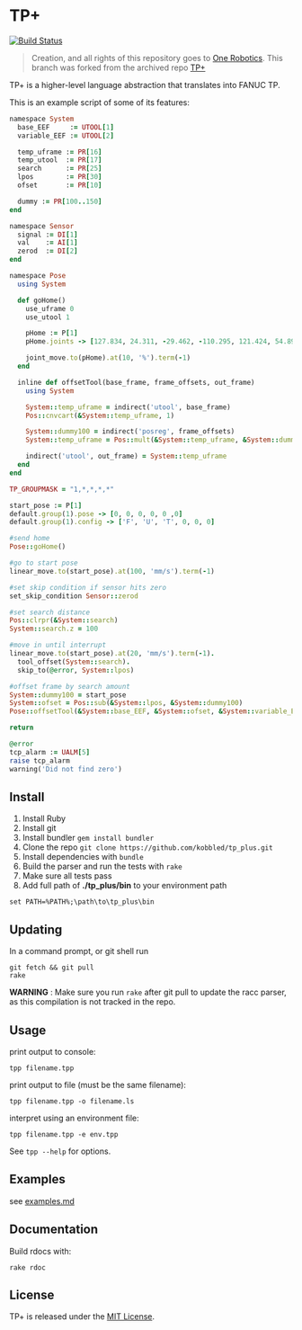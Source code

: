 TP+
===

[![Build Status](https://travis-ci.com/kobbled/tp_plus.svg?branch=master)](https://travis-ci.org/onerobotics/tp_plus)


> Creation, and all rights of this repository goes to [One Robotics](https://www.onerobotics.com/). This branch was forked from the archived repo [TP+](https://github.com/onerobotics/tp_plus)

TP+ is a higher-level language abstraction that translates into FANUC
TP. 

This is an example script of some of its features:

```ruby
namespace System
  base_EEF     := UTOOL[1]
  variable_EEF := UTOOL[2]

  temp_uframe := PR[16]
  temp_utool  := PR[17]
  search      := PR[25]
  lpos        := PR[30]
  ofset       := PR[10]

  dummy := PR[100..150]
end

namespace Sensor
  signal := DI[1]
  val    := AI[1]
  zerod  := DI[2]
end

namespace Pose
  using System

  def goHome()
    use_uframe 0
    use_utool 1

    pHome := P[1]
    pHome.joints -> [127.834, 24.311, -29.462, -110.295, 121.424, 54.899]

    joint_move.to(pHome).at(10, '%').term(-1)
  end

  inline def offsetTool(base_frame, frame_offsets, out_frame)
    using System

    System::temp_uframe = indirect('utool', base_frame)
    Pos::cnvcart(&System::temp_uframe, 1)

    System::dummy100 = indirect('posreg', frame_offsets)
    System::temp_uframe = Pos::mult(&System::temp_uframe, &System::dummy100)

    indirect('utool', out_frame) = System::temp_uframe
  end
end

TP_GROUPMASK = "1,*,*,*,*"

start_pose := P[1]
default.group(1).pose -> [0, 0, 0, 0, 0 ,0]
default.group(1).config -> ['F', 'U', 'T', 0, 0, 0]

#send home
Pose::goHome()

#go to start pose
linear_move.to(start_pose).at(100, 'mm/s').term(-1)

#set skip condition if sensor hits zero
set_skip_condition Sensor::zerod

#set search distance
Pos::clrpr(&System::search)
System::search.z = 100

#move in until interrupt
linear_move.to(start_pose).at(20, 'mm/s').term(-1).
  tool_offset(System::search).
  skip_to(@error, System::lpos)

#offset frame by search amount
System::dummy100 = start_pose
System::ofset = Pos::sub(&System::lpos, &System::dummy100)
Pose::offsetTool(&System::base_EEF, &System::ofset, &System::variable_EEF)

return

@error
tcp_alarm := UALM[5]
raise tcp_alarm
warning('Did not find zero')

```

Install
-----------

1. Install Ruby
2. Install git
3. Install bundler `gem install bundler`
4. Clone the repo `git clone https://github.com/kobbled/tp_plus.git`
5. Install dependencies with `bundle`
6. Build the parser and run the tests with `rake`
7. Make sure all tests pass
8. Add full path of **./tp_plus/bin** to your environment path

```shell
set PATH=%PATH%;\path\to\tp_plus\bin
```

Updating
-----------

In a command prompt, or git shell run
```
git fetch && git pull
rake
```
**WARNING** : Make sure you run `rake` after git pull to update the racc parser, as this compilation is not tracked in the repo.

Usage
-----
print output to console:

```shell
tpp filename.tpp
```

print output to file (must be the same filename):

```shell
tpp filename.tpp -o filename.ls
```

interpret using an environment file:

```shell
tpp filename.tpp -e env.tpp
```

See `tpp --help` for options.


Examples
--------

see [examples.md](examples.md)

Documentation
----------

Build rdocs with:

```
rake rdoc
```

License
-------

TP+ is released under the [MIT License](http://www.opensource.org/licenses/MIT).
